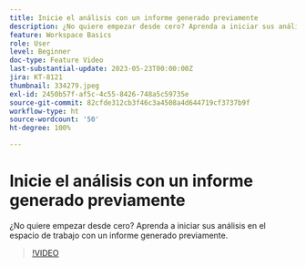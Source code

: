 ```yaml
---
title: Inicie el análisis con un informe generado previamente
description: ¿No quiere empezar desde cero? Aprenda a iniciar sus análisis en el espacio de trabajo con un informe generado previamente.
feature: Workspace Basics
role: User
level: Beginner
doc-type: Feature Video
last-substantial-update: 2023-05-23T00:00:00Z
jira: KT-8121
thumbnail: 334279.jpeg
exl-id: 2450b57f-af5c-4c55-8426-748a5c59735e
source-git-commit: 82cfde312cb3f46c3a4508a4d644719cf3737b9f
workflow-type: ht
source-wordcount: '50'
ht-degree: 100%

---
```


# Inicie el análisis con un informe generado previamente

¿No quiere empezar desde cero? Aprenda a iniciar sus análisis en el espacio de trabajo con un informe generado previamente.

>[!VIDEO](https://video.tv.adobe.com/v/334279/?learn=on)
